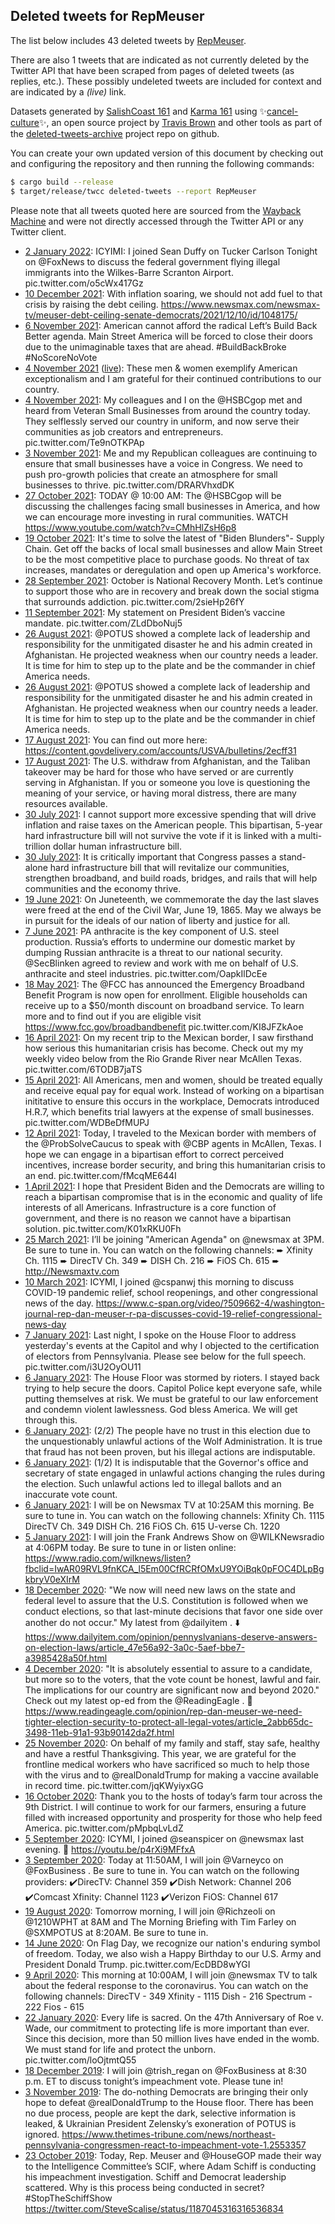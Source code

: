 ## Deleted tweets for RepMeuser

The list below includes 43 deleted tweets by
[RepMeuser](https://twitter.com/RepMeuser).

There are also 1 tweets that are indicated as not currently
deleted by the Twitter API that have been scraped from pages of deleted tweets (as replies, etc.).
These possibly undeleted tweets are included for context and are indicated by a _(live)_ link.


Datasets generated by [SalishCoast 161](https://twitter.com/SalishCoastA) and [Karma 161](https://twitter.com/KarmaOneSixOne)
using ✨[cancel-culture](https://github.com/travisbrown/cancel-culture)✨, an open source project by [Travis Brown](https://twitter.com/travisbrown) 
and other tools as part of the [deleted-tweets-archive](https://github.com/salcoast/deleted-tweets-archive/) project repo on github.

You can create your own updated version of this document by checking out and configuring the
repository and then running the following commands:

```bash
$ cargo build --release
$ target/release/twcc deleted-tweets --report RepMeuser
```

Please note that all tweets quoted here are sourced from the
[Wayback Machine](https://web.archive.org) and were not directly accessed through the Twitter API or
any Twitter client.

* [ 2 January 2022](https://web.archive.org/web/20220102155411/https://twitter.com/RepMeuser/status/1477668283411316736): ICYIMI: I joined Sean Duffy on Tucker Carlson Tonight on  @FoxNews  to discuss the federal government flying illegal immigrants into the Wilkes-Barre Scranton Airport. pic.twitter.com/o5cWx417Gz
* [10 December 2021](https://web.archive.org/web/20211210203729/https://twitter.com/RepMeuser/status/1469391581241393159): With inflation soaring, we should not add fuel to that crisis by raising the debt ceiling. https://www.newsmax.com/newsmax-tv/meuser-debt-ceiling-senate-democrats/2021/12/10/id/1048175/
* [ 6 November 2021](https://web.archive.org/web/20211106012310/https://twitter.com/RepMeuser/status/1456794221873143811): American cannot afford the radical Left’s Build Back Better agenda. Main Street America will be forced to close their doors due to the unimaginable taxes that are ahead.  #BuildBackBroke   #NoScoreNoVote
* [ 4 November 2021](https://web.archive.org/web/20211104203410/https://twitter.com/RepMeuser/status/1456332009916227584) ([live](https://twitter.com/RepMeuser/status/1456332012248354821)): These men & women exemplify American exceptionalism and I am grateful for their continued contributions to our country.
* [ 4 November 2021](https://web.archive.org/web/20211104203410/https://twitter.com/RepMeuser/status/1456332009916227584): My colleagues and I on the  @HSBCgop  met and heard from Veteran Small Businesses from around the country today.  They selflessly served our country in uniform, and now serve their communities as job creators and entrepreneurs. pic.twitter.com/Te9nOTKPAp
* [ 3 November 2021](https://web.archive.org/web/20211103154319/https://twitter.com/RepMeuser/status/1455923465526161414): Me and my Republican colleagues are continuing to ensure that small businesses have a voice in Congress.   We need to push pro-growth policies that create an atmosphere for small businesses to thrive. pic.twitter.com/DRARVhxdDK
* [27 October 2021](https://web.archive.org/web/20211027124648/https://twitter.com/RepMeuser/status/1453342312868761609): TODAY @ 10:00 AM: The  @HSBCgop  will be discussing the challenges facing small businesses in America, and how we can encourage more investing in rural communities.   WATCH https://www.youtube.com/watch?v=CMhHlZsH6p8
* [19 October 2021](https://web.archive.org/web/20211019130107/https://twitter.com/RepMeuser/status/1450446636719742977): It's time to solve the latest of "Biden Blunders"- Supply Chain.   Get off the backs of local small businesses and allow Main Street to be the most competitive place to purchase goods. No threat of tax increases, mandates or deregulation and open up America's workforce.
* [28 September 2021](https://web.archive.org/web/20210928141856/https://twitter.com/RepMeuser/status/1442856289097371648): October is National Recovery Month. Let’s continue to support those who are in recovery and break down the social stigma that surrounds addiction. pic.twitter.com/2sieHp26fY
* [11 September 2021](https://web.archive.org/web/20210911002601/https://twitter.com/RepMeuser/status/1436486114785824823): My statement on President Biden’s vaccine mandate. pic.twitter.com/ZLdDboNuj5
* [26 August 2021](https://web.archive.org/web/20210826234400/https://twitter.com/RepMeuser/status/1431039656188162055): @POTUS  showed a complete lack of leadership and responsibility for the unmitigated disaster he and his admin created in Afghanistan. He projected weakness when our country needs a leader. It is time for him to step up to the plate and be the commander in chief America needs.
* [26 August 2021](https://web.archive.org/web/20210826234007/https://twitter.com/RepMeuser/status/1431037820248989703): @POTUS  showed a complete lack of leadership and responsibility for the unmitigated disaster he and his admin created in Afghanistan. He projected weakness when our country needs a leader. It is time for him to step up to the plate and be the commander in chief America needs.
* [17 August 2021](https://web.archive.org/web/20210817181655/https://twitter.com/RepMeuser/status/1427692767128563718): You can find out more here: https://content.govdelivery.com/accounts/USVA/bulletins/2ecff31
* [17 August 2021](https://web.archive.org/web/20210817181655/https://twitter.com/RepMeuser/status/1427692767128563718): The U.S. withdraw from Afghanistan, and the Taliban takeover may be hard for those who have served or are currently serving in Afghanistan. If you or someone you love is questioning the meaning of your service, or having moral distress, there are many resources available.
* [30 July 2021](https://web.archive.org/web/20210730181710/https://twitter.com/RepMeuser/status/1421173021771972610): I cannot support more excessive spending that will drive inflation and raise taxes on the American people. This bipartisan, 5-year hard infrastructure bill will not survive the vote if it is linked with a multi-trillion dollar human infrastructure bill.
* [30 July 2021](https://web.archive.org/web/20210730181710/https://twitter.com/RepMeuser/status/1421173021771972610): It is critically important that Congress passes a stand-alone hard infrastructure bill that will revitalize our communities, strengthen broadband, and build roads, bridges, and rails that will help communities and the economy thrive.
* [19 June 2021](https://web.archive.org/web/20210619173033/https://twitter.com/RepMeuser/status/1406303379387731973): On Juneteenth, we commemorate the day the last slaves were freed at the end of the Civil War, June 19, 1865. May we always be in pursuit for the ideals of our nation of liberty and justice for all.
* [ 7 June 2021](https://web.archive.org/web/20210607212459/https://twitter.com/RepMeuser/status/1402013603167936523): PA anthracite is the key component of U.S. steel production. Russia’s efforts to undermine our domestic market by dumping Russian anthracite is a threat to our national security.   @SecBlinken  agreed to review and work with me on behalf of U.S. anthracite and steel industries. pic.twitter.com/OapkIlDcEe
* [18 May 2021](https://web.archive.org/web/20210518153910/https://twitter.com/RepMeuser/status/1394678703083360258): The  @FCC  has announced the Emergency Broadband Benefit Program is now open for enrollment. Eligible households can receive up to a $50/month discount on broadband service.  To learn more and to find out if you are eligible visit  https://www.fcc.gov/broadbandbenefit  pic.twitter.com/KI8JFZkAoe
* [16 April 2021](https://web.archive.org/web/20210416170816/https://twitter.com/RepMeuser/status/1383104880101965826): On my recent trip to the Mexican border, I saw firsthand how serious this humanitarian crisis has become. Check out my my weekly video below from the Rio Grande River near McAllen Texas. pic.twitter.com/6TODB7jaTS
* [15 April 2021](https://web.archive.org/web/20210415221353/https://twitter.com/RepMeuser/status/1382819436269289475): All Americans, men and women, should be treated equally and receive equal pay for equal work. Instead of working on a bipartisan inititative to ensure this occurs in the workplace, Democrats introduced H.R.7, which benefits trial lawyers at the expense of small businesses. pic.twitter.com/WDBeDfMUPJ
* [12 April 2021](https://web.archive.org/web/20210412204554/https://twitter.com/RepMeuser/status/1381710082199711748): Today, I traveled to the Mexican border with members of the  @ProbSolveCaucus  to speak with  @CBP  agents in McAllen, Texas. I hope we can engage in a bipartisan effort to correct perceived incentives, increase border security, and bring this humanitarian crisis to an end. pic.twitter.com/fMcqME644I
* [ 1 April 2021](https://web.archive.org/web/20210401204022/https://twitter.com/RepMeuser/status/1377722485744005121): I hope that President Biden and the Democrats are willing to reach a bipartisan compromise that is in the economic and quality of life interests of all Americans. Infrastructure is a core function of government, and there is no reason we cannot have a bipartisan solution. pic.twitter.com/K01xRKU0Fh
* [25 March 2021](https://web.archive.org/web/20210325183151/https://twitter.com/RepMeuser/status/1375145157847289864): I’ll be joining "American Agenda" on  @newsmax  at 3PM. Be sure to tune in. You can watch on the following channels:    ➨ Xfinity Ch. 1115 ➨ DirecTV Ch. 349 ➨ DISH Ch. 216 ➨ FiOS Ch. 615 ➨  http://Newsmaxtv.com
* [10 March 2021](https://web.archive.org/web/20210310223259/https://twitter.com/RepMeuser/status/1369778292304318474): ICYMI, I joined  @cspanwj  this morning to discuss COVID-19 pandemic relief, school reopenings, and other congressional news of the day.  https://www.c-span.org/video/?509662-4/washington-journal-rep-dan-meuser-r-pa-discusses-covid-19-relief-congressional-news-day
* [ 7 January 2021](https://web.archive.org/web/20210107140917/https://twitter.com/RepMeuser/status/1347183356342108162): Last night, I spoke on the House Floor to address yesterday's events at the Capitol and why I objected to the certification of electors from Pennsylvania. Please see below for the full speech. pic.twitter.com/i3U2OyOU11
* [ 6 January 2021](https://web.archive.org/web/20210106210749/https://twitter.com/RepMeuser/status/1346926383730102272): The House Floor was stormed by rioters. I stayed back trying to help secure the doors. Capitol Police kept everyone safe, while putting themselves at risk. We must be grateful to our law enforcement and condemn violent lawlessness. God bless America. We will get through this.
* [ 6 January 2021](https://web.archive.org/web/20210106175126/https://twitter.com/RepMeuser/status/1346876989286842373): (2/2) The people have no trust in this election due to the unquestionably unlawful actions of the Wolf Administration. It is true that fraud has not been proven, but his illegal actions are indisputable.
* [ 6 January 2021](https://web.archive.org/web/20210106175126/https://twitter.com/RepMeuser/status/1346876989286842373): (1/2) It is indisputable that the Governor's office and secretary of state engaged in unlawful actions changing the rules during the election. Such unlawful actions led to illegal ballots and an inaccurate vote count.
* [ 6 January 2021](https://web.archive.org/web/20210106141737/https://twitter.com/RepMeuser/status/1346823181714259968): I will be on Newsmax TV at 10:25AM this morning. Be sure to tune in. You can watch on the following channels:  Xfinity Ch. 1115 DirecTV Ch. 349 DISH Ch. 216 FiOS Ch. 615 U-verse Ch. 1220
* [ 5 January 2021](https://web.archive.org/web/20210105201922/https://twitter.com/RepMeuser/status/1346551824908759041): I will join the Frank Andrews Show on  @WILKNewsradio  at 4:06PM today. Be sure to tune in or listen online: https://www.radio.com/wilknews/listen?fbclid=IwAR09RVL9fnKCA_l5Em00CfRCRfOMxU9YOiBqk0pFOC4DLpBgkbryV0eXIrM
* [18 December 2020](https://web.archive.org/web/20210104014823/https://twitter.com/RepMeuser/status/1339960167434235906): "We now will need new laws on the state and federal level to assure that the U.S. Constitution is followed when we conduct elections, so that last-minute decisions that favor one side over another do not occur."   My latest from  @dailyitem . ⬇️ https://www.dailyitem.com/opinion/pennyslvanians-deserve-answers-on-election-laws/article_47e56a92-3a0c-5aef-bbe7-a3985428a50f.html
* [ 4 December 2020](https://web.archive.org/web/20201204155101/https://twitter.com/RepMeuser/status/1334871592980144129): "It is absolutely essential to assure to a candidate, but more so to the voters, that the vote count be honest, lawful and fair. The implications for our country are significant now and beyond 2020."   Check out my latest op-ed from the  @ReadingEagle . 🔽 https://www.readingeagle.com/opinion/rep-dan-meuser-we-need-tighter-election-security-to-protect-all-legal-votes/article_2abb65dc-3498-11eb-91a1-93b90142da2f.html
* [25 November 2020](https://web.archive.org/web/20201125223249/https://twitter.com/RepMeuser/status/1331718710671912962): On behalf of my family and staff, stay safe, healthy and have a restful Thanksgiving. This year, we are grateful for the frontline medical workers who have sacrificed so much to help those with the virus and to  @realDonaldTrump  for making a vaccine available in record time. pic.twitter.com/jqKWyiyxGG
* [16 October 2020](https://web.archive.org/web/20201016221636/https://twitter.com/RepMeuser/status/1317227889872539650): Thank you to the hosts of today’s farm tour across the 9th District. I will continue to work for our farmers, ensuring a future filled with increased opportunity and prosperity for those who help feed America. pic.twitter.com/pMpbqLvLdZ
* [ 5 September 2020](https://web.archive.org/web/20200905131819/https://twitter.com/RepMeuser/status/1302234224288772099): ICYMI, I joined  @seanspicer  on  @newsmax  last evening. 🔽 https://youtu.be/p4rXi9MFfxA
* [ 3 September 2020](https://web.archive.org/web/20200903144649/https://twitter.com/RepMeuser/status/1301520263809564672): Today at 11:50AM, I will join  @Varneyco  on  @FoxBusiness . Be sure to tune in. You can watch on the following providers:  ✔️DirecTV: Channel 359 ✔️Dish Network: Channel 206 ✔️Comcast Xfinity: Channel 1123 ✔️Verizon FiOS: Channel 617
* [19 August 2020](https://web.archive.org/web/20200819215448/https://twitter.com/RepMeuser/status/1296203836315652102): Tomorrow morning, I will join  @Richzeoli  on  @1210WPHT  at 8AM and The Morning Briefing with Tim Farley on  @SXMPOTUS  at 8:20AM. Be sure to tune in.
* [14 June 2020](https://web.archive.org/web/20200614170405/https://twitter.com/RepMeuser/status/1272212731400200193): On Flag Day, we recognize our nation's enduring symbol of freedom. Today, we also wish a Happy Birthday to our U.S. Army and President Donald Trump. pic.twitter.com/EcDBD8wYGI
* [ 9 April 2020](https://web.archive.org/web/20200409133334/https://twitter.com/RepMeuser/status/1248242180713598982): This morning at 10:00AM, I will join  @newsmax  TV to talk about the federal response to the coronavirus. You can watch on the following channels:  DirecTV - 349 Xfinity - 1115 Dish - 216 Spectrum - 222 Fios - 615
* [22 January 2020](https://web.archive.org/web/20200122214918/https://twitter.com/RepMeuser/status/1220100166218403840): Every life is sacred. On the 47th Anniversary of Roe v. Wade, our commitment to protecting life is more important than ever. Since this decision, more than 50 million lives have ended in the womb. We must stand for life and protect the unborn. pic.twitter.com/loOjtmtQ55
* [18 December 2019](https://web.archive.org/web/20191218231756/https://twitter.com/RepMeuser/status/1207436860127162370): I will join  @trish_regan  on  @FoxBusiness  at 8:30 p.m. ET to discuss tonight’s impeachment vote.  Please tune in!
* [ 3 November 2019](https://web.archive.org/web/20191103160743/https://twitter.com/RepMeuser/status/1191014671907639296): The do-nothing Democrats are bringing their only hope to defeat  @realDonaldTrump  to the House floor. There has been no due process, people are kept the dark, selective information is leaked, & Ukrainian President Zelensky’s exoneration of POTUS is ignored. https://www.thetimes-tribune.com/news/northeast-pennsylvania-congressmen-react-to-impeachment-vote-1.2553357
* [23 October 2019](https://web.archive.org/web/20191023201448/https://twitter.com/RepMeuser/status/1187094448863416326): Today, Rep. Meuser and  @HouseGOP  made their way to the Intelligence Committee’s SCIF, where Adam Schiff is conducting his impeachment investigation.  Schiff and Democrat leadership scattered. Why is this process being conducted in secret?  #StopTheSchiffShow  https://twitter.com/SteveScalise/status/1187045316316536834
